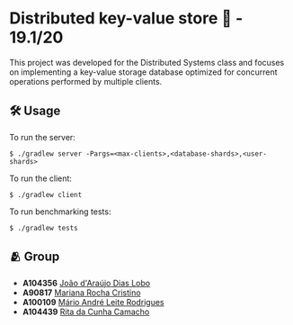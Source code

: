 # Distributed key-value store 🔑 - 19.1/20

This project was developed for the Distributed Systems class and focuses on implementing a key-value storage database optimized for concurrent operations performed by multiple clients.

## 🛠️ Usage

To run the server:

```
$ ./gradlew server -Pargs=<max-clients>,<database-shards>,<user-shards>
```

To run the client:

```
$ ./gradlew client
```

To run benchmarking tests:

```
$ ./gradlew tests
```


## 🫂 Group

- **A104356** [João d'Araújo Dias Lobo](https://github.com/joaodiaslobo)
- **A90817** [Mariana Rocha Cristino](https://github.com/Mariana-rc01)
- **A100109** [Mário André Leite Rodrigues](https://github.com/MarioRodrigues10)
- **A104439** [Rita da Cunha Camacho](https://github.com/ritacamacho)
